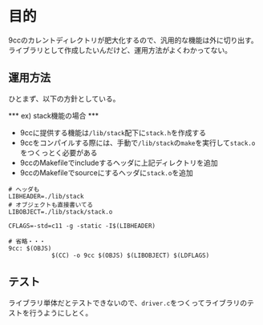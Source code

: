# 目的
9ccのカレントディレクトリが肥大化するので、汎用的な機能は外に切り出す。  
ライブラリとして作成したいんだけど、運用方法がよくわかってない。 

## 運用方法
ひとまず、以下の方針としている。

*** ex) stack機能の場合 ***

* 9ccに提供する機能は`/lib/stack`配下に`stack.h`を作成する
* 9ccをコンパイルする際には、手動で`/lib/stack`の`make`を実行して`stack.o`をつくっとく必要がある
* 9ccのMakefileでincludeするヘッダに上記ディレクトリを追加
* 9ccのMakefileでsourceにするヘッダに`stack.o`を追加

```
# ヘッダも
LIBHEADER=./lib/stack
# オブジェクトも直接書いてる
LIBOBJECT=./lib/stack/stack.o

CFLAGS=-std=c11 -g -static -I$(LIBHEADER)

# 省略・・・
9cc: $(OBJS)
			$(CC) -o 9cc $(OBJS) $(LIBOBJECT) $(LDFLAGS) 
```

## テスト  
ライブラリ単体だとテストできないので、`driver.c`をつくってライブラリのテストを行うようにしとく。


